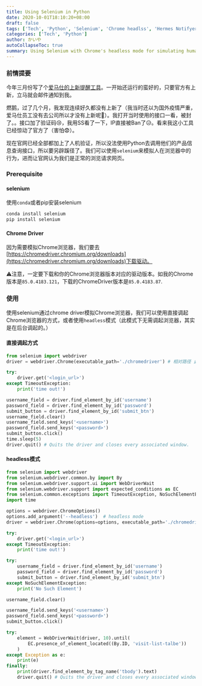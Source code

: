 ```yaml
---
title: Using Selenium in Python
date: 2020-10-01T18:10:20+08:00
draft: false
tags: ['Tech', 'Python', 'Selenium', 'Chrome headlss', 'Hermes Notifyer']
categories: ['Tech', 'Python']
author: かいや
autoCollapseToc: true
summary: Using Selenium with Chrome's headless mode for simulating human's behavior in the browser.
---
```


### 前情提要
今年三月份写了个[爱马仕的上新提醒工具](../hermesnotifyer/)。一开始还运行的蛮好的，只要官方有上新，立马就会邮件通知到我。

燃鹅，过了几个月，我发现连续好久都没有上新了（我当时还以为国外疫情严重，爱马仕员工没有去公司所以才没有上新呢🤣）。我打开当时使用的接口一看，被封了。。接口加了验证码😢，我用SS看了一下，IP直接被Ban了😥。看来我这小工具已经惊动了官方了（害怕😨）。

现在官网已经全部都加上了人机验证，所以没法使用Python去调用他们的产品信息查询接口，所以要另辟蹊径了。我们可以使用`selenium`来模拟人在浏览器中的行为，进而让官网认为我们是正常的浏览请求网页。

### Prerequisite
#### selenium
使用`conda`或者pip安装selenium
```bash
conda install selenium
pip install selenium
```
#### Chrome Driver
因为需要模拟Chrome浏览器，我们要去[https://chromedriver.chromium.org/downloads](https://chromedriver.chromium.org/downloads)下载驱动。

⚠️注意，一定要下载和你的Chrome浏览器版本对应的驱动版本。如我的Chrome版本是`85.0.4183.121`，下载的ChromeDriver版本是`85.0.4183.87`.

### 使用
使用selenium通过chrome driver模拟Chrome浏览器，我们可以使用直接调起Chrome浏览器的方式，或者使用`headless`模式（此模式下无需调起浏览器，其实是在后台调起的。）
#### 直接调起方式
```python
from selenium import webdriver
driver = webdriver.Chrome(executable_path='./chromedriver') # 相对路径 此处参数为上面👆下载的ChromeDriver的可执行文件的位置，如果已经将其加入到系统的环境变量PATH中，则无需此参数.

try:
    driver.get('<login_url>')
except TimeoutException:
    print('time out!')

username_field = driver.find_element_by_id('username')
password_field = driver.find_element_by_id('password')
submit_button = driver.find_element_by_id('submit_btn')
username_field.clear()
username_field.send_keys('<username>')
password_field.send_keys('<password>')
submit_button.click()
time.sleep(5)
driver.quit() # Quits the driver and closes every associated window.
```

#### headless模式
```python
from selenium import webdriver
from selenium.webdriver.common.by import By
from selenium.webdriver.support.ui import WebDriverWait
from selenium.webdriver.support import expected_conditions as EC
from selenium.common.exceptions import TimeoutException, NoSuchElementException
import time

options = webdriver.ChromeOptions()
options.add_argument('--headless')  # headless mode
driver = webdriver.Chrome(options=options, executable_path='./chromedriver')

try:
    driver.get('<login_url>')
except TimeoutException:
    print('time out!')

try:
    username_field = driver.find_element_by_id('username')
    password_field = driver.find_element_by_id('password')
    submit_button = driver.find_element_by_id('submit_btn')
except NoSuchElementException:
    print('No Such Element')

username_field.clear()

username_field.send_keys('<username>')
password_field.send_keys('<password>')
submit_button.click()

try:
    element = WebDriverWait(driver, 10).until(
        EC.presence_of_element_located((By.ID, 'visit-list-talbe'))
    )
except Exception as e:
    print(e)
finally:
    print(driver.find_element_by_tag_name('tbody').text)
    driver.quit() # Quits the driver and closes every associated window.
```

